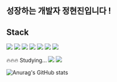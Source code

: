 ## 성장하는 개발자 정현진입니다 !

## Stack

<img src="https://img.shields.io/badge/Javascript-F7DF1E?style=flat-square&logo=Javascript&logoColor=white"/> <img src="https://img.shields.io/badge/Node.js-339933?style=flat-square&logo=Node.js&logoColor=white"/>
<img src="https://img.shields.io/badge/MySQL-4479A1?style=flat-square&logo=MySQL&logoColor=white"/>
<img src="https://img.shields.io/badge/Express-000000?style=flat-square&logo=Express&logoColor=white"/>
<img src="https://img.shields.io/badge/Sequelize-52B0E7?style=flat-square&logo=Sequelize&logoColor=white"/>
<img src="https://img.shields.io/badge/JWT-000000?style=flat-square&logo=JSON Web Tokens&logoColor=white"/> <img src="https://img.shields.io/badge/React-61DAFB?style=flat-square&logo=React&logoColor=white"/>

🔥🔥🔥 Studying... <img src="https://img.shiels.io/badge/TypeScript-3178C6?style=flat-square&logo=TypeScript&logoColor=white"/> <img src="https://img.shiels.io/badge/NestJs-E0234E?style=flat-square&logo=NestJs&logoColor=white"/>

![Anurag's GitHub stats](https://github-readme-stats.vercel.app/api?username=Jhin3283&show_icons=true&theme=radical)

<!--
**Jhin3283/Jhin3283** is a ✨ _special_ ✨ repository because its `README.md` (this file) appears on your GitHub profile.

Here are some ideas to get you started:

- 🔭 I’m currently working on ...
- 🌱 I’m currently learning ...
- 👯 I’m looking to collaborate on ...
- 🤔 I’m looking for help with ...
- 💬 Ask me about ...
- 📫 How to reach me: ...
- 😄 Pronouns: ...
- ⚡ Fun fact: ...
-->
